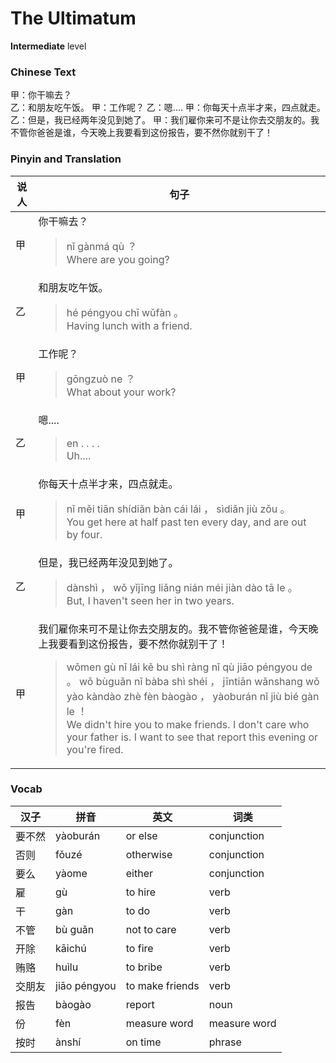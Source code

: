 # The Ultimatum
**Intermediate** level
### Chinese Text
甲：你干嘛去？<br />乙：和朋友吃午饭。
甲：工作呢？
乙：嗯....
甲：你每天十点半才来，四点就走。
乙：但是，我已经两年没见到她了。
甲：我们雇你来可不是让你去交朋友的。我不管你爸爸是谁，今天晚上我要看到这份报告，要不然你就别干了！

### Pinyin and Translation
|说人|句子|
|----|----|
|甲|你干嘛去？<blockquote>nǐ gànmá qù ？<br />Where are you going?</blockquote>|
|乙|和朋友吃午饭。<blockquote>hé péngyou chī wǔfàn 。<br />Having lunch with a friend.</blockquote>|
|甲|工作呢？<blockquote>gōngzuò ne ？<br />What about your work?</blockquote>|
|乙|嗯....<blockquote>en . . . .<br />Uh....</blockquote>|
|甲|你每天十点半才来，四点就走。<blockquote>nǐ měi tiān shídiǎn bàn cái lái ， sìdiǎn jiù zǒu 。<br />You get here at half past ten every day, and are out by four.</blockquote>|
|乙|但是，我已经两年没见到她了。<blockquote>dànshì ， wǒ yǐjīng liǎng nián méi jiàn dào tā le 。<br />But, I haven't seen her in two years.</blockquote>|
|甲|我们雇你来可不是让你去交朋友的。我不管你爸爸是谁，今天晚上我要看到这份报告，要不然你就别干了！<blockquote>wǒmen gù nǐ lái kě bu shì ràng nǐ qù jiāo péngyou de 。 wǒ bùguǎn nǐ bàba shì shéi ， jīntiān wǎnshang wǒ yào kàndào zhè fèn bàogào ， yàoburán nǐ jiù bié gàn le ！<br />We didn't hire you to make friends. I don't care who your father is. I want to see that report this evening or you're fired.</blockquote>|
### Vocab
|汉子|拼音|英文|词类|
|----|----|----|----|
|要不然|yàoburán|or else|conjunction|
|否则|fǒuzé|otherwise|conjunction|
|要么|yàome|either|conjunction|
|雇|gù|to hire|verb|
|干|gàn|to do|verb|
|不管|bù guǎn|not to care|verb|
|开除|kāichú|to fire|verb|
|贿赂|huìlu|to bribe|verb|
|交朋友|jiāo péngyou|to make friends|verb|
|报告|bàogào|report|noun|
|份|fèn|measure word|measure word|
|按时|ànshí|on time|phrase|